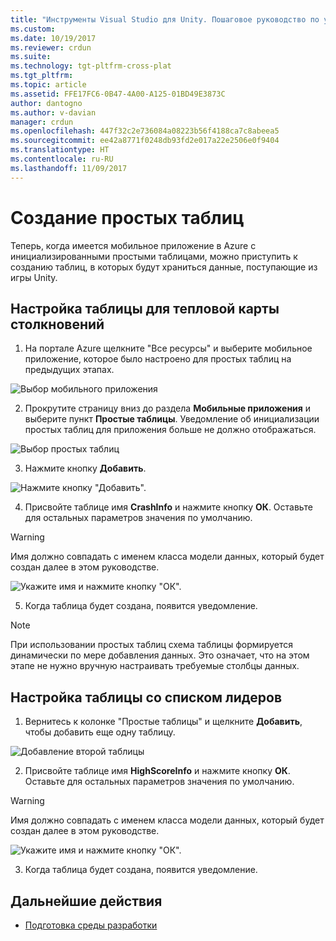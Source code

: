 ```yaml
---
title: "Инструменты Visual Studio для Unity. Пошаговое руководство по установке в Azure | Документы Майкрософт"
ms.custom: 
ms.date: 10/19/2017
ms.reviewer: crdun
ms.suite: 
ms.technology: tgt-pltfrm-cross-plat
ms.tgt_pltfrm: 
ms.topic: article
ms.assetid: FFE17FC6-0B47-4A00-A125-01BD49E3873C
author: dantogno
ms.author: v-davian
manager: crdun
ms.openlocfilehash: 447f32c2e736084a08223b56f4188ca7c8abeea5
ms.sourcegitcommit: ee42a8771f0248db93fd2e017a22e2506e0f9404
ms.translationtype: HT
ms.contentlocale: ru-RU
ms.lasthandoff: 11/09/2017
---
```

# <a name="create-easy-tables"></a>Создание простых таблиц

Теперь, когда имеется мобильное приложение в Azure с инициализированными простыми таблицами, можно приступить к созданию таблиц, в которых будут храниться данные, поступающие из игры Unity.

## <a name="setup-the-crash-heatmap-table"></a>Настройка таблицы для тепловой карты столкновений

1. На портале Azure щелкните "Все ресурсы" и выберите мобильное приложение, которое было настроено для простых таблиц на предыдущих этапах.

  ![Выбор мобильного приложения](media/vstu_azure-setup-table-schema-image1.png)

2. Прокрутите страницу вниз до раздела **Мобильные приложения** и выберите пункт **Простые таблицы**. Уведомление об инициализации простых таблиц для приложения больше не должно отображаться.  

  ![Выбор простых таблиц](media/vstu_azure-setup-table-schema-image2.png)

3. Нажмите кнопку **Добавить**.

  ![Нажмите кнопку "Добавить".](media/vstu_azure-setup-table-schema-image3.png)

4. Присвойте таблице имя **CrashInfo** и нажмите кнопку **ОК**. Оставьте для остальных параметров значения по умолчанию.

  > [!WARNING]
  > Имя должно совпадать с именем класса модели данных, который будет создан далее в этом руководстве.

  ![Укажите имя и нажмите кнопку "ОК".](media/vstu_azure-setup-table-schema-image4.png)

5. Когда таблица будет создана, появится уведомление.

> [!NOTE]
> При использовании простых таблиц схема таблицы формируется динамически по мере добавления данных. Это означает, что на этом этапе не нужно вручную настраивать требуемые столбцы данных.

## <a name="setup-the-leaderboard-table"></a>Настройка таблицы со списком лидеров

1. Вернитесь к колонке "Простые таблицы" и щелкните **Добавить**, чтобы добавить еще одну таблицу.

  ![Добавление второй таблицы](media/vstu_azure-setup-table-schema-image10.png)

2. Присвойте таблице имя **HighScoreInfo** и нажмите кнопку **ОК**. Оставьте для остальных параметров значения по умолчанию.

  > [!WARNING]
  > Имя должно совпадать с именем класса модели данных, который будет создан далее в этом руководстве.

  ![Укажите имя и нажмите кнопку "ОК".](media/vstu_azure-setup-table-schema-image11.png)

3. Когда таблица будет создана, появится уведомление.


## <a name="next-step"></a>Дальнейшие действия

* [Подготовка среды разработки](visual-studio-tools-for-unity-azure-prepare.md)
